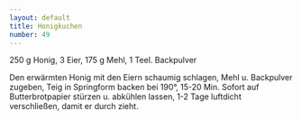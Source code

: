 ```yaml
---
layout: default
title: Honigkuchen
number: 49
---
```


250 g Honig, 3 Eier, 175 g Mehl, 1 Teel. Backpulver

Den erwärmten Honig mit den Eiern schaumig schlagen, Mehl u. Backpulver zugeben, Teig in Springform backen bei 190°, 15-20 Min. Sofort auf Butterbrotpapier stürzen u. abkühlen lassen, 1-2 Tage luftdicht verschließen, damit er durch zieht.
